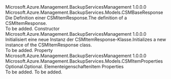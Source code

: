 <Type Name="CSMItemResponse" FullName="Microsoft.Azure.Management.BackupServices.Models.CSMItemResponse">
  <TypeSignature Language="C#" Value="public class CSMItemResponse : Microsoft.Azure.Management.BackupServices.Models.CSMBaseResponse" />
  <TypeSignature Language="ILAsm" Value=".class public auto ansi beforefieldinit CSMItemResponse extends Microsoft.Azure.Management.BackupServices.Models.CSMBaseResponse" />
  <TypeSignature Language="DocId" Value="T:Microsoft.Azure.Management.BackupServices.Models.CSMItemResponse" />
  <TypeSignature Language="VB.NET" Value="Public Class CSMItemResponse&#xA;Inherits CSMBaseResponse" />
  <TypeSignature Language="F#" Value="type CSMItemResponse = class&#xA;    inherit CSMBaseResponse" />
  <AssemblyInfo>
    <AssemblyName>Microsoft.Azure.Management.BackupServicesManagement</AssemblyName>
    <AssemblyVersion>1.0.0.0</AssemblyVersion>
  </AssemblyInfo>
  <Base>
    <BaseTypeName>Microsoft.Azure.Management.BackupServices.Models.CSMBaseResponse</BaseTypeName>
  </Base>
  <Interfaces />
  <Docs>
    <summary>
            <span data-ttu-id="d8957-101">Die Definition einer CSMItemResponse.</span><span class="sxs-lookup"><span data-stu-id="d8957-101">The definition of a CSMItemResponse.</span></span>
            </summary>
    <remarks>To be added.</remarks>
  </Docs>
  <Members>
    <Member MemberName=".ctor">
      <MemberSignature Language="C#" Value="public CSMItemResponse ();" />
      <MemberSignature Language="ILAsm" Value=".method public hidebysig specialname rtspecialname instance void .ctor() cil managed" />
      <MemberSignature Language="DocId" Value="M:Microsoft.Azure.Management.BackupServices.Models.CSMItemResponse.#ctor" />
      <MemberSignature Language="VB.NET" Value="Public Sub New ()" />
      <MemberType>Constructor</MemberType>
      <AssemblyInfo>
        <AssemblyName>Microsoft.Azure.Management.BackupServicesManagement</AssemblyName>
        <AssemblyVersion>1.0.0.0</AssemblyVersion>
      </AssemblyInfo>
      <Parameters />
      <Docs>
        <summary>
            <span data-ttu-id="d8957-102">Initialisiert eine neue Instanz der CSMItemResponse-Klasse.</span><span class="sxs-lookup"><span data-stu-id="d8957-102">Initializes a new instance of the CSMItemResponse class.</span></span>
            </summary>
        <remarks>To be added.</remarks>
      </Docs>
    </Member>
    <Member MemberName="Properties">
      <MemberSignature Language="C#" Value="public Microsoft.Azure.Management.BackupServices.Models.CSMItemProperties Properties { get; set; }" />
      <MemberSignature Language="ILAsm" Value=".property instance class Microsoft.Azure.Management.BackupServices.Models.CSMItemProperties Properties" />
      <MemberSignature Language="DocId" Value="P:Microsoft.Azure.Management.BackupServices.Models.CSMItemResponse.Properties" />
      <MemberSignature Language="VB.NET" Value="Public Property Properties As CSMItemProperties" />
      <MemberSignature Language="F#" Value="member this.Properties : Microsoft.Azure.Management.BackupServices.Models.CSMItemProperties with get, set" Usage="Microsoft.Azure.Management.BackupServices.Models.CSMItemResponse.Properties" />
      <MemberType>Property</MemberType>
      <AssemblyInfo>
        <AssemblyName>Microsoft.Azure.Management.BackupServicesManagement</AssemblyName>
        <AssemblyVersion>1.0.0.0</AssemblyVersion>
      </AssemblyInfo>
      <ReturnValue>
        <ReturnType>Microsoft.Azure.Management.BackupServices.Models.CSMItemProperties</ReturnType>
      </ReturnValue>
      <Docs>
        <summary>
            <span data-ttu-id="d8957-103">Optional.</span><span class="sxs-lookup"><span data-stu-id="d8957-103">Optional.</span></span> <span data-ttu-id="d8957-104">Elementeigenschaften</span><span class="sxs-lookup"><span data-stu-id="d8957-104">Item Properties</span></span>
            </summary>
        <value>To be added.</value>
        <remarks>To be added.</remarks>
      </Docs>
    </Member>
  </Members>
</Type>